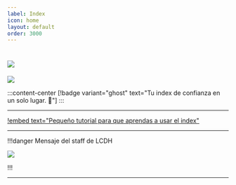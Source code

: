 ```yaml
---
label: Index
icon: home
layout: default
order: 3000
---
```


# ![](https://i.postimg.cc/x1NF5Y7F/banner-lcdh.png)


![](https://i.postimg.cc/Tw1X6rmP/Proyecto-nuevo-27.png)

:::content-center
[!badge variant="ghost" text="Tu index de confianza en un solo lugar. 🍩"]
:::

---


[!embed text="Pequeño tutorial para que aprendas a usar el index"](https://www.youtube.com/watch?v=bSdQj4cgvCo&feature=youtu.be)



---



!!!danger Mensaje del staff de LCDH


![](https://i.postimg.cc/QCwnp1xf/LCDH-HOLA-1.png)


!!!


---

